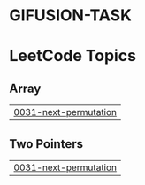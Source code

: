# GIFUSION-TASK

<!---LeetCode Topics Start-->
# LeetCode Topics
## Array
|  |
| ------- |
| [0031-next-permutation](https://github.com/Apoorva-Khare/GIFUSION-TASK/tree/master/0031-next-permutation) |
## Two Pointers
|  |
| ------- |
| [0031-next-permutation](https://github.com/Apoorva-Khare/GIFUSION-TASK/tree/master/0031-next-permutation) |
<!---LeetCode Topics End-->